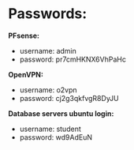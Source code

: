 # Passwords:

**PFsense:**<br/>
 -	username: admin<br/>
 -	password: pr7cmHKNX6VhPaHc<br/>

**OpenVPN:**<br/>
 - username: o2vpn<br/>
 - password: cj2g3qkfvgR8DyJU<br/>

**Database servers ubuntu login:**<br/>
 - username: student<br/>
 - password: wd9AdEuN<br/>
